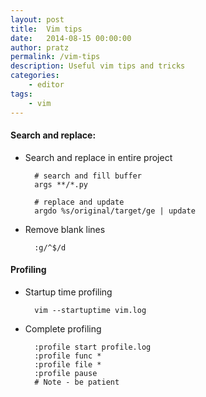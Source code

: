 ```yaml
---
layout: post
title:  Vim tips
date:   2014-08-15 00:00:00
author: pratz
permalink: /vim-tips
description: Useful vim tips and tricks
categories:
    - editor
tags:
    - vim
---
```


#### Search and replace:
- Search and replace in entire project

        # search and fill buffer
        args **/*.py

        # replace and update
        argdo %s/original/target/ge | update

- Remove blank lines

        :g/^$/d


#### Profiling
- Startup time profiling

        vim --startuptime vim.log

- Complete profiling

        :profile start profile.log
        :profile func *
        :profile file *
        :profile pause
        # Note - be patient
